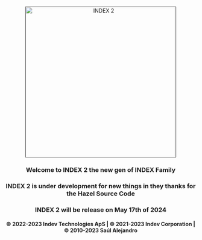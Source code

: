 <p align="center">
  <a href="">
    <img src="https://github.com/INDEV-Technologies/INDEX/assets/126918321/6ce46802-adac-4a3d-9c94-b97dba722723" width="400" alt="INDEX 2">
  </a>
</p>

<h3 align="center">Welcome to INDEX 2 the new gen of INDEX Family</h3>
<h3 align="center">INDEX 2 is under development for new things in they thanks for the Hazel Source Code</h3>
<h3 align="center">INDEX 2 will be release on May 17th of 2024</h3>

<h4 align="center">© 2022-2023 Indev Technologies ApS | © 2021-2023 Indev Corporation | © 2010-2023 Saúl Alejandro</h4>
<br/>
</p>
